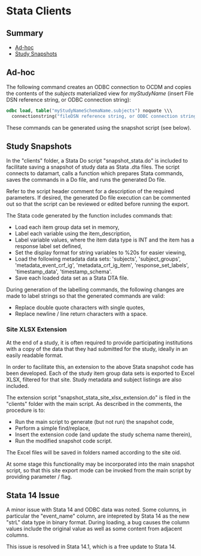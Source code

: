 # Stata Clients


## Summary
- [Ad-hoc](#ad-hoc)
- [Study Snapshots](#study-snapshots)


## Ad-hoc
The following command creates an ODBC connection to OCDM and copies the 
contents of the *subjects* materialized view for *myStudyName* (insert File 
DSN reference string, or ODBC connection string):

```stata
odbc load, table("myStudyNameSchemaName.subjects") noquote \\\ 
  connectionstring("fileDSN reference string, or ODBC connection string")
```

These commands can be generated using the snapshot script (see below).


## Study Snapshots
In the "clients" folder, a Stata Do script "snapshot_stata.do" is included to 
facilitate saving a snapshot of study data as Stata .dta files. The script 
connects to datamart, calls a function which prepares Stata commands, saves the 
commands in a Do file, and runs the generated Do file.

Refer to the script header comment for a description of the required parameters.
If desired, the generated Do file execution can be commented out so that the 
script can be reviewed or edited before running the export.

The Stata code generated by the function includes commands that:

 - Load each item group data set in memory,
 - Label each variable using the item_description,
 - Label variable values, where the item data type is INT and the item has a 
   response label set defined,
 - Set the display format for string variables to %20s for easier viewing,
 - Load the following metadata data sets: 'subjects', 'subject_groups', 
   'metadata_event_crf_ig', 'metadata_crf_ig_item', 'response_set_labels', 
   'timestamp_data', 'timestamp_schema'.
 - Save each loaded data set as a Stata DTA file.

During generation of the labelling commands, the following changes are made to 
label strings so that the generated commands are valid:

  - Replace double quote characters with single quotes,
  - Replace newline / line return characters with a space.


### Site XLSX Extension
At the end of a study, it is often required to provide participating 
institutions with a copy of the data that they had submitted for the study, 
ideally in an easily readable format.

In order to facilitate this, an extension to the above Stata snapshot code has 
been developed. Each of the study item group data sets is exported to Excel 
XLSX, filtered for that site. Study metadata and subject listings are also 
included.

The extension script "snapshot_stata_site_xlsx_extension.do" is filed in the 
"clients" folder with the main script. As described in the comments, the 
procedure is to:
- Run the main script to generate (but not run) the snapshot code, 
- Perform a simple find/replace, 
- Insert the extension code (and update the study schema name therein),
- Run the modified snapshot code script.

The Excel files will be saved in folders named according to the site oid.

At some stage this functionality may be incorporated into the main snapshot  
script, so that this site export mode can be invoked from the main script 
by providing parameter / flag.


## Stata 14 Issue
A minor issue with Stata 14 and ODBC data was noted. Some columns, in 
particular the "event_name" column, are intepreted by Stata 14 as the new 
"strL" data type in binary format. During loading, a bug causes the column 
values include the original value as well as some content from adjacent columns.

This issue is resolved in Stata 14.1, which is a free update to Stata 14.
